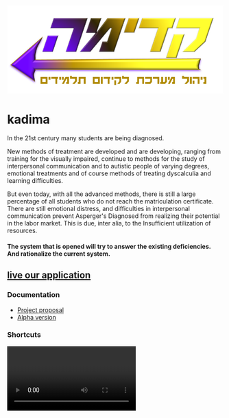 
![logo1](https://github.com/sarabuc/kadima/blob/master/documents/logo.png)
# kadima


In the 21st century many students are being diagnosed.

New methods of treatment are developed and  are developing, ranging from training for the visually impaired,  continue to methods for the study of interpersonal communication and to autistic people of varying degrees, emotional treatments and of course methods of treating dyscalculia and learning difficulties.

But even today, with all the advanced methods, there is still a large percentage of all students who do not reach the matriculation certificate. There are still emotional distress, and difficulties in interpersonal communication prevent Asperger's Diagnosed from realizing their potential in the labor market.
This is due, inter alia, to the Insufficient utilization of resources.

#### The system that is opened will try to answer the existing deficiencies. And rationalize the current system.

  ## [live our application](https://kadima-try.firebaseapp.com/login)
  
  ### Documentation
- [Project proposal ](https://github.com/sarabuc/kadima/blob/master/documents/%D7%93%D7%95%D7%97%20%D7%A7%D7%93%D7%99%D7%9E%D7%94-%D7%A4%D7%A8%D7%95%D7%99%D7%A7%D7%98.pdf)
- [Alpha version ](https://github.com/sarabuc/kadima/blob/master/documents/-%D7%92%D7%A8%D7%A1%D7%AA%20%D7%90%D7%9C%D7%A4%D7%90-%D7%93%D7%95%D7%97%20%D7%A7%D7%93%D7%99%D7%9E%D7%94-%D7%A4%D7%A8%D7%95%D7%99%D7%A7%D7%98.pdf)

 ### Shortcuts

![logo1](https://github.com/sarabuc/kadima/blob/master/%D7%93%D7%A3%20%D7%9B%D7%A0%D7%99%D7%A1%D7%94.avi)
